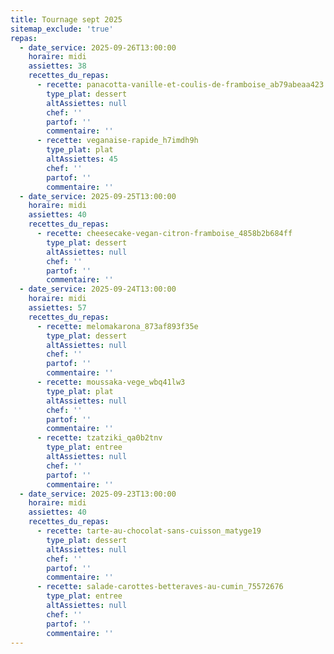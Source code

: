 ```yaml
---
title: Tournage sept 2025
sitemap_exclude: 'true'
repas:
  - date_service: 2025-09-26T13:00:00
    horaire: midi
    assiettes: 38
    recettes_du_repas:
      - recette: panacotta-vanille-et-coulis-de-framboise_ab79abeaa423
        type_plat: dessert
        altAssiettes: null
        chef: ''
        partof: ''
        commentaire: ''
      - recette: veganaise-rapide_h7imdh9h
        type_plat: plat
        altAssiettes: 45
        chef: ''
        partof: ''
        commentaire: ''
  - date_service: 2025-09-25T13:00:00
    horaire: midi
    assiettes: 40
    recettes_du_repas:
      - recette: cheesecake-vegan-citron-framboise_4858b2b684ff
        type_plat: dessert
        altAssiettes: null
        chef: ''
        partof: ''
        commentaire: ''
  - date_service: 2025-09-24T13:00:00
    horaire: midi
    assiettes: 57
    recettes_du_repas:
      - recette: melomakarona_873af893f35e
        type_plat: dessert
        altAssiettes: null
        chef: ''
        partof: ''
        commentaire: ''
      - recette: moussaka-vege_wbq41lw3
        type_plat: plat
        altAssiettes: null
        chef: ''
        partof: ''
        commentaire: ''
      - recette: tzatziki_qa0b2tnv
        type_plat: entree
        altAssiettes: null
        chef: ''
        partof: ''
        commentaire: ''
  - date_service: 2025-09-23T13:00:00
    horaire: midi
    assiettes: 40
    recettes_du_repas:
      - recette: tarte-au-chocolat-sans-cuisson_matyge19
        type_plat: dessert
        altAssiettes: null
        chef: ''
        partof: ''
        commentaire: ''
      - recette: salade-carottes-betteraves-au-cumin_75572676
        type_plat: entree
        altAssiettes: null
        chef: ''
        partof: ''
        commentaire: ''
---
```


